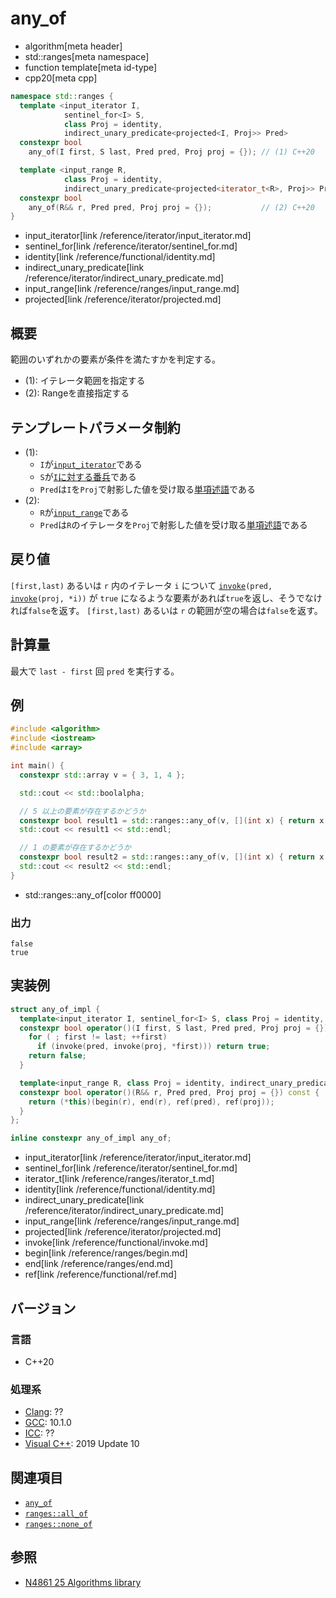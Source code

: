 # any_of
* algorithm[meta header]
* std::ranges[meta namespace]
* function template[meta id-type]
* cpp20[meta cpp]

```cpp
namespace std::ranges {
  template <input_iterator I,
            sentinel_for<I> S,
            class Proj = identity,
            indirect_unary_predicate<projected<I, Proj>> Pred>
  constexpr bool
    any_of(I first, S last, Pred pred, Proj proj = {}); // (1) C++20

  template <input_range R,
            class Proj = identity,
            indirect_unary_predicate<projected<iterator_t<R>, Proj>> Pred>
  constexpr bool
    any_of(R&& r, Pred pred, Proj proj = {});           // (2) C++20
}
```
* input_iterator[link /reference/iterator/input_iterator.md]
* sentinel_for[link /reference/iterator/sentinel_for.md]
* identity[link /reference/functional/identity.md]
* indirect_unary_predicate[link /reference/iterator/indirect_unary_predicate.md]
* input_range[link /reference/ranges/input_range.md]
* projected[link /reference/iterator/projected.md]

## 概要
範囲のいずれかの要素が条件を満たすかを判定する。

- (1): イテレータ範囲を指定する
- (2): Rangeを直接指定する

## テンプレートパラメータ制約
- (1):
    - `I`が[`input_iterator`](/reference/iterator/input_iterator.md)である
    - `S`が[`I`に対する番兵](/reference/iterator/sentinel_for.md)である
    - `Pred`は`I`を`Proj`で射影した値を受け取る[単項述語](/reference/iterator/indirect_unary_predicate.md)である
- (2):
    - `R`が[`input_range`](/reference/ranges/input_range.md)である
    - `Pred`は`R`のイテレータを`Proj`で射影した値を受け取る[単項述語](/reference/iterator/indirect_unary_predicate.md)である


## 戻り値
`[first,last)` あるいは `r` 内のイテレータ `i` について [`invoke`](/reference/functional/invoke.md)`(pred, `[`invoke`](/reference/functional/invoke.md)`(proj, *i))` が `true` になるような要素があれば`true`を返し、そうでなければ`false`を返す。
`[first,last)` あるいは `r` の範囲が空の場合は`false`を返す。

## 計算量
最大で `last - first` 回 `pred` を実行する。

## 例
```cpp example
#include <algorithm>
#include <iostream>
#include <array>

int main() {
  constexpr std::array v = { 3, 1, 4 };

  std::cout << std::boolalpha;

  // 5 以上の要素が存在するかどうか
  constexpr bool result1 = std::ranges::any_of(v, [](int x) { return x >= 5; });
  std::cout << result1 << std::endl;

  // 1 の要素が存在するかどうか
  constexpr bool result2 = std::ranges::any_of(v, [](int x) { return x == 1; });
  std::cout << result2 << std::endl;
}
```
* std::ranges::any_of[color ff0000]

### 出力
```
false
true
```

## 実装例
```cpp
struct any_of_impl {
  template<input_iterator I, sentinel_for<I> S, class Proj = identity, indirect_unary_predicate<projected<I, Proj>> Pred>
  constexpr bool operator()(I first, S last, Pred pred, Proj proj = {}) const {
    for ( ; first != last; ++first)
      if (invoke(pred, invoke(proj, *first))) return true;
    return false;
  }

  template<input_range R, class Proj = identity, indirect_unary_predicate<projected<iterator_t<R>, Proj>> Pred>
  constexpr bool operator()(R&& r, Pred pred, Proj proj = {}) const {
    return (*this)(begin(r), end(r), ref(pred), ref(proj));
  }
};

inline constexpr any_of_impl any_of;
```
* input_iterator[link /reference/iterator/input_iterator.md]
* sentinel_for[link /reference/iterator/sentinel_for.md]
* iterator_t[link /reference/ranges/iterator_t.md]
* identity[link /reference/functional/identity.md]
* indirect_unary_predicate[link /reference/iterator/indirect_unary_predicate.md]
* input_range[link /reference/ranges/input_range.md]
* projected[link /reference/iterator/projected.md]
* invoke[link /reference/functional/invoke.md]
* begin[link /reference/ranges/begin.md]
* end[link /reference/ranges/end.md]
* ref[link /reference/functional/ref.md]

## バージョン
### 言語
- C++20

### 処理系
- [Clang](/implementation.md#clang): ??
- [GCC](/implementation.md#gcc): 10.1.0
- [ICC](/implementation.md#icc): ??
- [Visual C++](/implementation.md#visual_cpp): 2019 Update 10


## 関連項目
- [`any_of`](/reference/algorithm/any_of.md)
- [`ranges::all_of`](/reference/algorithm/ranges_all_of.md)
- [`ranges::none_of`](/reference/algorithm/ranges_none_of.md)


## 参照
- [N4861 25 Algorithms library](https://timsong-cpp.github.io/cppwp/n4861/algorithms)
